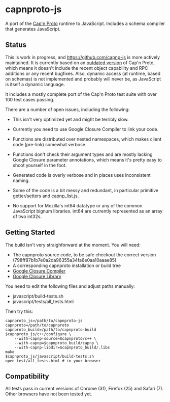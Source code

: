 capnproto-js
============

A port of the [Cap'n Proto](http://kentonv.github.io/capnproto/) runtime to
JavaScript. Includes a schema compiler that generates JavaScript.

Status
------

This is work in progress, and <https://github.com/capnp-js> is more actively
maintained.  It is currently based on an [outdated 
version](https://github.com/kentonv/capnproto/commit/798ff87b1b7e0a2da96355a34fa6e0aa10aaae85)
of Cap'n Proto, which means it doesn't include the recent object capability and
RPC additions or any recent bugfixes.  Also, dynamic access (at runtime, based
on schemas) is not implemented and probably will never be, as JavaScript is
itself a dynamic language.

It includes a mostly complete port of the Cap'n Proto test suite with over 100
test cases passing.

There are a number of open issues, including the following:

* This isn't very optimized yet and might be terribly slow.

* Currently you need to use Google Closure Compiler to link your code.

* Functions are distributed over nested namespaces, which makes client code
  (pre-link) somewhat verbose.

* Functions don't check their argument types and are mostly lacking Google
  Closure parameter annotations, which means it's pretty easy to shoot yourself
  in the foot.

* Generated code is overly verbose and in places uses inconsistent naming.

* Some of the code is a bit messy and redundant, in particular primitive
  getter/setters and capnp_list.js.

* No support for Mozilla's int64 datatype or any of the common JavaScript bignum
  libraries.  int64 are currently represented as an array of two int32s.

Getting Started
---------------

The build isn't very straighforward at the moment.  You will need:

* The capnproto source code, to be safe checkout the correct version (798ff87b1b7e0a2da96355a34fa6e0aa10aaae85)
* A corresponding capnproto installation or build tree
* [Google Closure Compiler](https://developers.google.com/closure/compiler/)
* [Google Closure Library](https://developers.google.com/closure/library/)

You need to edit the following files and adjust paths manually:

* javascript/build-tests.sh
* javascript/tests/all_tests.html

Then try this:

```
capnproto_js=/path/to/capnproto-js
capnproto=/path/to/capnproto
capnproto_build=/path/to/capnproto-build
$capnproto_js/c++/configure \
    --with-capnp-source=$capnproto/c++ \
    --with-capnp=$capnproto_build/capnp \
    --with-capnp-libdir=$capnproto_build/.libs
make
$capnproto_js/javascript/build-tests.sh
open test/all_tests.html # in your browser
```

Compatibility
-------------

All tests pass in current versions of Chrome (31), Firefox (25) and Safari (7).
Other browsers have not been tested yet.
